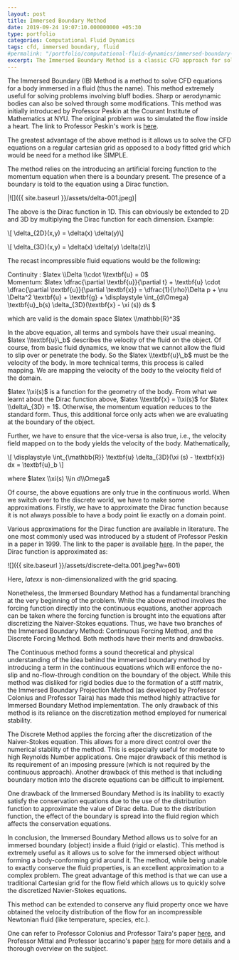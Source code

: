 ```yaml
---
layout: post
title: Immersed Boundary Method
date: 2019-09-24 19:07:10.000000000 +05:30
type: portfolio
categories: Computational Fluid Dynamics
tags: cfd, immersed boundary, fluid
#permalink: "/portfolio/computational-fluid-dynamics/immersed-boundary-method/"
excerpt: The Immersed Boundary Method is a classic CFD approach for solving the flow problems involving an immersed boundary (object).
---
```


The Immersed Boundary (IB) Method is a method to solve CFD equations for a body immersed in a fluid (thus the name). This method extremely useful for solving problems involving bluff bodies. Sharp or aerodynamic bodies can also be solved through some modifications. This method was initially introduced by Professor Peskin at the Courant Institute of Mathematics at NYU. The original problem was to simulated the flow inside a heart. The link to Professor Peskin's work is [here](https://www.sciencedirect.com/science/article/pii/0021999172900654).

The greatest advantage of the above method is it allows us to solve the CFD equations on a regular cartesian grid as opposed to a body fitted grid which would be need for a method like SIMPLE.

The method relies on the introducing an artificial forcing function to the momentum equation when there is a boundary present. The presence of a boundary is told to the equation using a Dirac function.

|![]({{ site.baseurl }}/assets/delta-001.jpeg)|

The above is the Dirac function in 1D. This can obviously be extended to 2D and 3D by multiplying the Dirac function for each dimension. Example:

\\[ \\delta\_{2D}(x,y) = \\delta(x) \\delta(y)\\]

\\[ \\delta\_{3D}(x,y) = \\delta(x) \\delta(y) \\delta(z)\\]

The recast incompressible fluid equations would be the following:

Continuity : $latex \\Delta \\cdot \\textbf{u} = 0$  
Momentum: $latex \\dfrac{\\partial \\textbf{u}}{\\partial t} + \\textbf{u} \\cdot \\dfrac{\\partial \\textbf{u}}{\\partial \\textbf{x}} = \\dfrac{1}{\\rho}\\Delta p + \\nu \\Delta^2 \\textbf{u} + \\textbf{g} + \\displaystyle \\int\_{d\\Omega} \\textbf{u}\_b(s) \\delta\_{3D}(\\textbf{x} - \\xi (s)) ds $

which are valid is the domain space $latex \\mathbb{R}^3$

In the above equation, all terms and symbols have their usual meaning. $latex \\textbf{u}\_b$ describes the velocity of the fluid on the object. Of course, from basic fluid dynamics, we know that we cannot allow the fluid to slip over or penetrate the body. So the $latex \\textbf{u}\_b$ must be the velocity of the body. In more technical terms, this process is called mapping. We are mapping the velocity of the body to the velocity field of the domain.

$latex \\xi(s)$ is a function for the geometry of the body. From what we learnt about the Dirac function above, $latex \\textbf{x} = \\xi(s)$ for $latex \\delta\_{3D} = 1$. Otherwise, the momentum equation reduces to the standard form. Thus, this additional force only acts when we are evaluating at the boundary of the object.

Further, we have to ensure that the vice-versa is also true, i.e., the velocity field mapped on to the body yields the velocity of the body. Mathematically,

\\[ \\displaystyle \\int\_{\\mathbb{R}} \\textbf{u} \\delta\_{3D}(\\xi (s) - \\textbf{x}) dx = \\textbf{u}\_b \\]

where $latex \\xi(s) \\in d\\Omega$

Of course, the above equations are only true in the continuous world. When we switch over to the discrete world, we have to make some approximations. Firstly, we have to approximate the Dirac function because it is not always possible to have a body point lie exactly on a domain point.

Various approximations for the Dirac function are available in literature. The one most commonly used was introduced by a student of Professor Peskin in a paper in 1999. The link to the paper is available [here](https://doi.org/10.1006/jcph.1999.6293). In the paper, the Dirac function is approximated as:

![]({{ site.baseurl }}/assets/discrete-delta.001.jpeg?w=601)

Here, $latex x$ is non-dimensionalized with the grid spacing.

Nonetheless, the Immersed Boundary Method has a fundamental branching at the very beginning of the problem. While the above method involves the forcing function directly into the continuous equations, another approach can be taken where the forcing function is brought into the equations after discretizing the Naiver-Stokes equations. Thus, we have two branches of the Immersed Boundary Method: Continuous Forcing Method, and the Discrete Forcing Method. Both methods have their merits and drawbacks.

The Continuous method forms a sound theoretical and physical understanding of the idea behind the immersed boundary method by introducing a term in the continuous equations which will enforce the no-slip and no-flow-through condition on the boundary of the object. While this method was disliked for rigid bodies due to the formation of a stiff matrix, the Immersed Boundary Projection Method (as developed by Professor Colonius and Professor Taira) has made this method highly attractive for Immersed Boundary Method implementation. The only drawback of this method is its reliance on the discretization method employed for numerical stability.

The Discrete Method applies the forcing after the discretization of the Naiver-Stokes equation. This allows for a more direct control over the numerical stability of the method. This is especially useful for moderate to high Reynolds Number applications. One major drawback of this method is its requirement of an imposing pressure (which is not required by the continuous approach). Another drawback of this method is that including boundary motion into the discrete equations can be difficult to implement.

One drawback of the Immersed Boundary Method is its inability to exactly satisfy the conservation equations due to the use of the distribution function to approximate the value of Dirac delta. Due to the distribution function, the effect of the boundary is spread into the fluid region which affects the conservation equations.

In conclusion, the Immersed Boundary Method allows us to solve for an immersed boundary (object) inside a fluid (rigid or elastic). This method is extremely useful as it allows us to solve for the immersed object without forming a body-conforming grid around it. The method, while being unable to exactly conserve the fluid properties, is an excellent approximation to a complex problem. The great advantage of this method is that we can use a traditional Cartesian grid for the flow field which allows us to quickly solve the discretized Navier-Stokes equations.

This method can be extended to conserve any fluid property once we have obtained the velocity distribution of the flow for an incompressible Newtonian fluid (like temperature, species, etc.).

One can refer to Professor Colonius and Professor Taira's paper [here](http://colonius.caltech.edu/pdfs/TairaColonius2007.pdf), and Professor Mittal and Professor Iaccarino's paper [here](https://pdfs.semanticscholar.org/0ebc/8349657f7388476205e3cb03aaa162d45ac6.pdf) for more details and a thorough overview on the subject.
